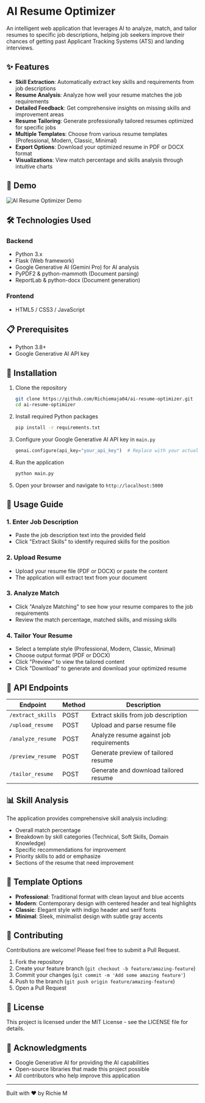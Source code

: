 # AI Resume Optimizer

An intelligent web application that leverages AI to analyze, match, and tailor resumes to specific job descriptions, helping job seekers improve their chances of getting past Applicant Tracking Systems (ATS) and landing interviews.

## ✨ Features

- **Skill Extraction**: Automatically extract key skills and requirements from job descriptions
- **Resume Analysis**: Analyze how well your resume matches the job requirements
- **Detailed Feedback**: Get comprehensive insights on missing skills and improvement areas
- **Resume Tailoring**: Generate professionally tailored resumes optimized for specific jobs
- **Multiple Templates**: Choose from various resume templates (Professional, Modern, Classic, Minimal)
- **Export Options**: Download your optimized resume in PDF or DOCX format
- **Visualizations**: View match percentage and skills analysis through intuitive charts

## 🚀 Demo

![AI Resume Optimizer Demo](placeholder-for-demo-screenshot.png)

## 🛠️ Technologies Used

### Backend
- Python 3.x
- Flask (Web framework)
- Google Generative AI (Gemini Pro) for AI analysis
- PyPDF2 & python-mammoth (Document parsing)
- ReportLab & python-docx (Document generation)

### Frontend
- HTML5 / CSS3 / JavaScript

## 📋 Prerequisites

- Python 3.8+
- Google Generative AI API key

## 🔧 Installation

1. Clone the repository
   ```bash
   git clone https://github.com/Richiemaja04/ai-resume-optimizer.git
   cd ai-resume-optimizer
   ```

2. Install required Python packages
   ```bash
   pip install -r requirements.txt
   ```

3. Configure your Google Generative AI API key in `main.py`
   ```python
   genai.configure(api_key="your_api_key")  # Replace with your actual API Key
   ```

4. Run the application
   ```bash
   python main.py
   ```

5. Open your browser and navigate to `http://localhost:5000`

## 📝 Usage Guide

### 1. Enter Job Description
- Paste the job description text into the provided field
- Click "Extract Skills" to identify required skills for the position

### 2. Upload Resume
- Upload your resume file (PDF or DOCX) or paste the content
- The application will extract text from your document

### 3. Analyze Match
- Click "Analyze Matching" to see how your resume compares to the job requirements
- Review the match percentage, matched skills, and missing skills

### 4. Tailor Your Resume
- Select a template style (Professional, Modern, Classic, Minimal)
- Choose output format (PDF or DOCX)
- Click "Preview" to view the tailored content
- Click "Download" to generate and download your optimized resume

## 🔄 API Endpoints

| Endpoint | Method | Description |
|----------|--------|-------------|
| `/extract_skills` | POST | Extract skills from job description |
| `/upload_resume` | POST | Upload and parse resume file |
| `/analyze_resume` | POST | Analyze resume against job requirements |
| `/preview_resume` | POST | Generate preview of tailored resume |
| `/tailor_resume` | POST | Generate and download tailored resume |

## 📊 Skill Analysis

The application provides comprehensive skill analysis including:
- Overall match percentage
- Breakdown by skill categories (Technical, Soft Skills, Domain Knowledge)
- Specific recommendations for improvement
- Priority skills to add or emphasize
- Sections of the resume that need improvement

## 📄 Template Options

- **Professional**: Traditional format with clean layout and blue accents
- **Modern**: Contemporary design with centered header and teal highlights
- **Classic**: Elegant style with indigo header and serif fonts
- **Minimal**: Sleek, minimalist design with subtle gray accents

## 🤝 Contributing

Contributions are welcome! Please feel free to submit a Pull Request.

1. Fork the repository
2. Create your feature branch (`git checkout -b feature/amazing-feature`)
3. Commit your changes (`git commit -m 'Add some amazing feature'`)
4. Push to the branch (`git push origin feature/amazing-feature`)
5. Open a Pull Request

## 📜 License

This project is licensed under the MIT License - see the LICENSE file for details.

## 🙏 Acknowledgments

- Google Generative AI for providing the AI capabilities
- Open-source libraries that made this project possible
- All contributors who help improve this application

---

Built with ❤️ by Richie M
